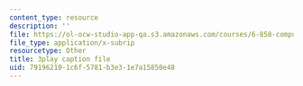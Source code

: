 ```yaml
---
content_type: resource
description: ''
file: https://ol-ocw-studio-app-qa.s3.amazonaws.com/courses/6-858-computer-systems-security-fall-2014/791962101c6f5781b3e31e7a15850e48_bA3xCpYLA34.vtt
file_type: application/x-subrip
resourcetype: Other
title: 3play caption file
uid: 79196210-1c6f-5781-b3e3-1e7a15850e48
---
```

